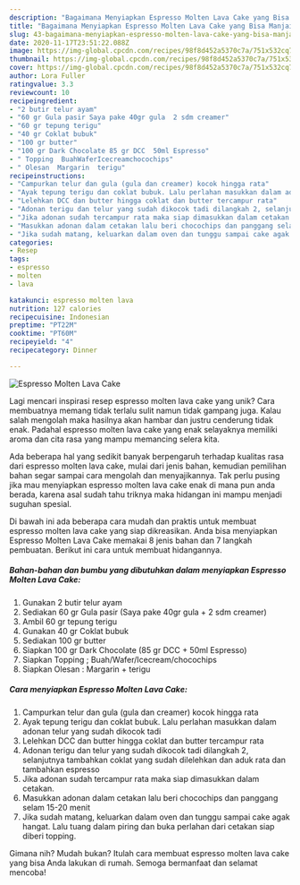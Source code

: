 ```yaml
---
description: "Bagaimana Menyiapkan Espresso Molten Lava Cake yang Bisa Manjain Lidah"
title: "Bagaimana Menyiapkan Espresso Molten Lava Cake yang Bisa Manjain Lidah"
slug: 43-bagaimana-menyiapkan-espresso-molten-lava-cake-yang-bisa-manjain-lidah
date: 2020-11-17T23:51:22.088Z
image: https://img-global.cpcdn.com/recipes/98f8d452a5370c7a/751x532cq70/espresso-molten-lava-cake-foto-resep-utama.jpg
thumbnail: https://img-global.cpcdn.com/recipes/98f8d452a5370c7a/751x532cq70/espresso-molten-lava-cake-foto-resep-utama.jpg
cover: https://img-global.cpcdn.com/recipes/98f8d452a5370c7a/751x532cq70/espresso-molten-lava-cake-foto-resep-utama.jpg
author: Lora Fuller
ratingvalue: 3.3
reviewcount: 10
recipeingredient:
- "2 butir telur ayam"
- "60 gr Gula pasir Saya pake 40gr gula  2 sdm creamer"
- "60 gr tepung terigu"
- "40 gr Coklat bubuk"
- "100 gr butter"
- "100 gr Dark Chocolate 85 gr DCC  50ml Espresso"
- " Topping  BuahWaferIcecreamchocochips"
- " Olesan  Margarin  terigu"
recipeinstructions:
- "Campurkan telur dan gula (gula dan creamer) kocok hingga rata"
- "Ayak tepung terigu dan coklat bubuk. Lalu perlahan masukkan dalam adonan telur yang sudah dikocok tadi"
- "Lelehkan DCC dan butter hingga coklat dan butter tercampur rata"
- "Adonan terigu dan telur yang sudah dikocok tadi dilangkah 2, selanjutnya tambahkan coklat yang sudah dilelehkan dan aduk rata dan tambahkan espresso"
- "Jika adonan sudah tercampur rata maka siap dimasukkan dalam cetakan."
- "Masukkan adonan dalam cetakan lalu beri chocochips dan panggang selam 15-20 menit"
- "Jika sudah matang, keluarkan dalam oven dan tunggu sampai cake agak hangat. Lalu tuang dalam piring dan buka perlahan dari cetakan siap diberi topping."
categories:
- Resep
tags:
- espresso
- molten
- lava

katakunci: espresso molten lava 
nutrition: 127 calories
recipecuisine: Indonesian
preptime: "PT22M"
cooktime: "PT60M"
recipeyield: "4"
recipecategory: Dinner

---
```



![Espresso Molten Lava Cake](https://img-global.cpcdn.com/recipes/98f8d452a5370c7a/751x532cq70/espresso-molten-lava-cake-foto-resep-utama.jpg)

Lagi mencari inspirasi resep espresso molten lava cake yang unik? Cara membuatnya memang tidak terlalu sulit namun tidak gampang juga. Kalau salah mengolah maka hasilnya akan hambar dan justru cenderung tidak enak. Padahal espresso molten lava cake yang enak selayaknya memiliki aroma dan cita rasa yang mampu memancing selera kita.



Ada beberapa hal yang sedikit banyak berpengaruh terhadap kualitas rasa dari espresso molten lava cake, mulai dari jenis bahan, kemudian pemilihan bahan segar sampai cara mengolah dan menyajikannya. Tak perlu pusing jika mau menyiapkan espresso molten lava cake enak di mana pun anda berada, karena asal sudah tahu triknya maka hidangan ini mampu menjadi suguhan spesial.


Di bawah ini ada beberapa cara mudah dan praktis untuk membuat espresso molten lava cake yang siap dikreasikan. Anda bisa menyiapkan Espresso Molten Lava Cake memakai 8 jenis bahan dan 7 langkah pembuatan. Berikut ini cara untuk membuat hidangannya.

<!--inarticleads1-->

##### Bahan-bahan dan bumbu yang dibutuhkan dalam menyiapkan Espresso Molten Lava Cake:

1. Gunakan 2 butir telur ayam
1. Sediakan 60 gr Gula pasir (Saya pake 40gr gula + 2 sdm creamer)
1. Ambil 60 gr tepung terigu
1. Gunakan 40 gr Coklat bubuk
1. Sediakan 100 gr butter
1. Siapkan 100 gr Dark Chocolate (85 gr DCC + 50ml Espresso)
1. Siapkan  Topping ; Buah/Wafer/Icecream/chocochips
1. Siapkan  Olesan : Margarin + terigu




<!--inarticleads2-->

##### Cara menyiapkan Espresso Molten Lava Cake:

1. Campurkan telur dan gula (gula dan creamer) kocok hingga rata
1. Ayak tepung terigu dan coklat bubuk. Lalu perlahan masukkan dalam adonan telur yang sudah dikocok tadi
1. Lelehkan DCC dan butter hingga coklat dan butter tercampur rata
1. Adonan terigu dan telur yang sudah dikocok tadi dilangkah 2, selanjutnya tambahkan coklat yang sudah dilelehkan dan aduk rata dan tambahkan espresso
1. Jika adonan sudah tercampur rata maka siap dimasukkan dalam cetakan.
1. Masukkan adonan dalam cetakan lalu beri chocochips dan panggang selam 15-20 menit
1. Jika sudah matang, keluarkan dalam oven dan tunggu sampai cake agak hangat. Lalu tuang dalam piring dan buka perlahan dari cetakan siap diberi topping.




Gimana nih? Mudah bukan? Itulah cara membuat espresso molten lava cake yang bisa Anda lakukan di rumah. Semoga bermanfaat dan selamat mencoba!
